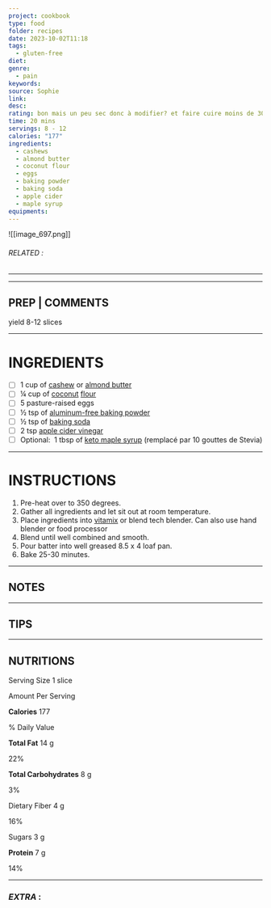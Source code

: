 ```yaml
---
project: cookbook
type: food
folder: recipes
date: 2023-10-02T11:18
tags:
  - gluten-free
diet: 
genre:
  - pain
keywords: 
source: Sophie
link: 
desc: 
rating: bon mais un peu sec donc à modifier? et faire cuire moins de 30 minutes)
time: 20 mins
servings: 8 - 12
calories: "177"
ingredients:
  - cashews
  - almond butter
  - coconut flour
  - eggs
  - baking powder
  - baking soda
  - apple cider
  - maple syrup
equipments:
---
```


![[image_697.png]]
###### *RELATED* : 
---


---
## PREP | COMMENTS

yield 8-12 slices

---
# INGREDIENTS

- [ ] 1 cup of [cashew](http://amzn.to/28JN7oQ) or [almond butter](http://amzn.to/28IXmMq)
- [ ] ¼ cup of [coconut](http://drjockers.com/2013/09/coconut-blueberry-muffins/) [flour](http://amzn.to/28IXyew)
- [ ] 5 pasture-raised eggs
- [ ] ½ tsp of [aluminum-free baking powder](http://amzn.to/28JkSXW)
- [ ] ½ tsp of [baking soda](http://amzn.to/28IXGdO)
- [ ] 2 tsp [apple cider vinegar](http://amzn.to/28JOow8)
- [ ] Optional:  1 tbsp of [keto maple syrup](http://amzn.to/2kslZDC) (remplacé par 10 gouttes de Stevia)

---
# INSTRUCTIONS

1. Pre-heat over to 350 degrees.
2. Gather all ingredients and let sit out at room temperature.
3. Place ingredients into [vitamix](http://drjockers.com/what-is-the-best-vegetable-juicer/) or blend tech blender. Can also use hand blender or food processor
4. Blend until well combined and smooth.
5. Pour batter into well greased 8.5 x 4 loaf pan.
6. Bake 25-30 minutes.

---
## NOTES



---
## TIPS



---
## NUTRITIONS

Serving Size 1 slice

Amount Per Serving

**Calories** 177  

% Daily Value

**Total Fat** 14 g

22%


**Total Carbohydrates** 8 g

3%

Dietary Fiber 4 g

16%

Sugars 3 g

**Protein** 7 g

14%

---
### *EXTRA* :



